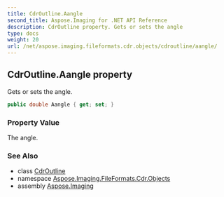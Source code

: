 ```yaml
---
title: CdrOutline.Aangle
second_title: Aspose.Imaging for .NET API Reference
description: CdrOutline property. Gets or sets the angle
type: docs
weight: 20
url: /net/aspose.imaging.fileformats.cdr.objects/cdroutline/aangle/
---
```

## CdrOutline.Aangle property

Gets or sets the angle.

```csharp
public double Aangle { get; set; }
```

### Property Value

The angle.

### See Also

* class [CdrOutline](../)
* namespace [Aspose.Imaging.FileFormats.Cdr.Objects](../../cdroutline/)
* assembly [Aspose.Imaging](../../../)


